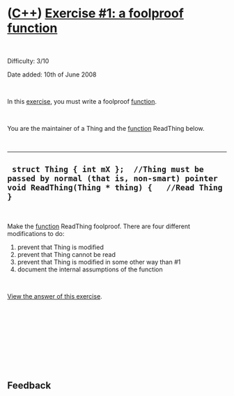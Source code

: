
 

 

 

 

 

([C++](Cpp.md)) [Exercise \#1: a foolproof function](CppExerciseFoolproofFunction.md)
=======================================================================================

 

Difficulty: 3/10

Date added: 10th of June 2008

 

In this [exercise](CppExercise.md), you must write a foolproof
[function](CppFunction.md).

 

You are the maintainer of a Thing and the [function](CppFunction.md)
ReadThing below.

 

  ---------------------------------------------------------------------------------------------------------------------------------------------
  ` struct Thing { int mX };  //Thing must be passed by normal (that is, non-smart) pointer void ReadThing(Thing * thing) {   //Read Thing }`
  ---------------------------------------------------------------------------------------------------------------------------------------------

 

Make the [function](CppFunction.md) ReadThing foolproof. There are four
different modifications to do:

1.  prevent that Thing is modified
2.  prevent that Thing cannot be read
3.  prevent that Thing is modified in some other way than \#1
4.  document the internal assumptions of the function

 

[View the answer of this
exercise](CppExerciseFoolproofFunctionAnswer.md).

 

 

 

 

 

Feedback
--------

 

 

 

 

